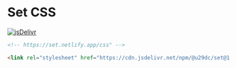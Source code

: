# Set CSS

[![jsDelivr](https://img.shields.io/jsdelivr/npm/hm/@u29dc/set.svg?colorA=000000&colorB=000000)](https://cdn.jsdelivr.net/npm/@u29dc/set/)

```html
<!-- https://set.netlify.app/css" -->

<link rel="stylesheet" href="https://cdn.jsdelivr.net/npm/@u29dc/set@1.6.0/dist/main.min.css" />
```
